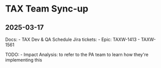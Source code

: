 # TAX Team Sync-up

## 2025-03-17

Docs:
	- TAX Dev & QA Schedule
Jira tickets:
    - Epic: TAXW-1413
        - TAXW-1561

TODO:
	- Impact Analysis: to refer to the PA team to learn how they're implementing this